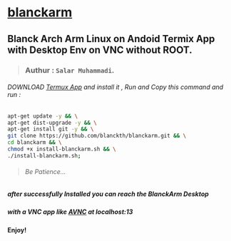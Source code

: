 # [blanckarm](https://github.com/blanckth/blanckarm)
## Blanck Arch Arm Linux on Andoid Termix App with Desktop Env on VNC without ROOT.
> ### Authur : **`Salar Muhammadi`**.
###### DOWNLOAD [Termux App](https://f-droid.org/en/packages/com.termux/) and install it , Run and Copy this command and run :
```bash
apt-get update -y && \
apt-get dist-upgrade -y && \
apt-get install git -y && \
git clone https://github.com/blanckth/blanckarm.git && \
cd blanckarm && \
chmod +x install-blanckarm.sh && \
./install-blanckarm.sh;
```
> ###### Be Patience...
##### after successfully Installed you can reach the BlanckArm Desktop 
##### with a VNC app like [AVNC](https://f-droid.org/en/packages/com.gaurav.avnc/) at localhost:13
#### Enjoy!
